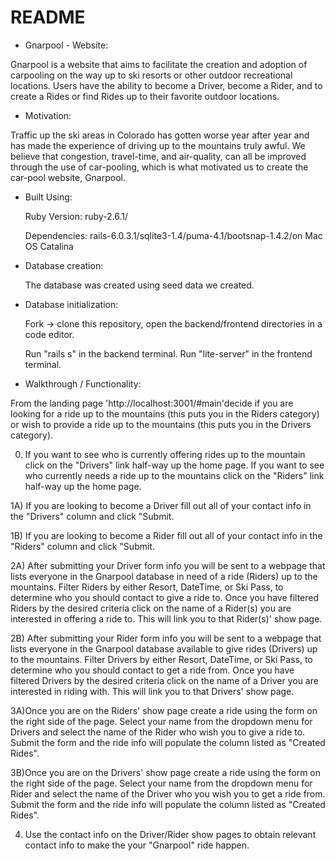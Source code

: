 # README

* Gnarpool - Website:

Gnarpool is a website that aims to facilitate the creation and adoption of carpooling on the way up to ski resorts or other outdoor recreational locations. Users have the ability to become a Driver, become a Rider, and to create a Rides or find Rides up to their favorite outdoor locations.

* Motivation:

Traffic up the ski areas in Colorado has gotten worse year after year and has made the experience of driving up to the mountains truly awful. We believe that congestion, travel-time, and air-quality, can all be improved through the use of car-pooling, which is what motivated us to create the car-pool website, Gnarpool.

* Built Using:

  Ruby Version: ruby-2.6.1/

  Dependencies: rails-6.0.3.1/sqlite3-1.4/puma-4.1/bootsnap-1.4.2/on Mac OS Catalina

* Database creation:

  The database was created using seed data we created.

* Database initialization:

  Fork -> clone this repository, open the backend/frontend directories in a code editor.

  Run "rails s" in the backend terminal. Run "lite-server" in the frontend terminal.

* Walkthrough / Functionality:

From the landing page 'http://localhost:3001/#main'decide if you are looking for a ride up to the mountains (this puts you in the Riders category) or wish to provide a ride up to the mountains (this puts you in the Drivers category).

0) If you want to see who is currently offering rides up to the mountain click on the "Drivers" link half-way up the home page. If you want to see who currently needs a ride up to the mountains click on the "Riders" link half-way up the home page.

1A) If you are looking to become a Driver fill out all of your contact info in the "Drivers" column and click "Submit.

1B) If you are looking to become a Rider fill out all of your contact info in the "Riders" column and click "Submit.

2A) After submitting your Driver form info you will be sent to a webpage that lists everyone in the Gnarpool database in need of a ride (Riders) up to the mountains. Filter Riders by either Resort, DateTime, or Ski Pass, to determine who you should contact to give a ride to. Once you have filtered Riders by the desired criteria click on the name of a Rider(s) you are interested in offering a ride to. This will link you to that Rider(s)' show page.

2B) After submitting your Rider form info you will be sent to a webpage that lists everyone in the Gnarpool database available to give rides (Drivers) up to the mountains. Filter Drivers by either Resort, DateTime, or Ski Pass, to determine who you should contact to get a ride from. Once you have filtered Drivers by the desired criteria click on the name of a Driver you are interested in riding with. This will link you to that Drivers' show page.

3A)Once you are on the Riders' show page create a ride using the form on the right side of the page. Select your name from the dropdown menu for Drivers and select the name of the Rider who wish you to give a ride to. Submit the form and the ride info will populate the column listed as "Created Rides". 

3B)Once you are on the Drivers' show page create a ride using the form on the right side of the page. Select your name from the dropdown menu for Rider and select the name of the Driver who you wish you to get a ride from. Submit the form and the ride info will populate the column listed as "Created Rides".

4) Use the contact info on the Driver/Rider show pages to obtain relevant contact info to make the your "Gnarpool" ride happen. 

